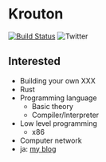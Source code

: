 # Krouton
[![Build Status](https://img.shields.io/badge/build-passing-brightgreen)](https://circleci.com/docs/) ![Twitter](https://img.shields.io/twitter/follow/Krout0n?label=follow&style=social) 

## Interested
- Building your own XXX
- Rust
- Programming language
  - Basic theory
  - Compiler/Interpreter
- Low level programming
  - x86
- Computer network
- ja: [my blog](https://krazy.tokinia.me)
